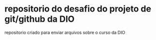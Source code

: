 # repositorio do desafio do projeto de git/github da DIO
repositorio criado para enviar arquivos sobre o curso da DIO
